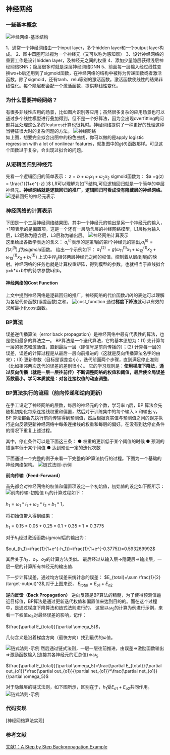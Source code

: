 
## 神经网络
### 一些基本概念

![神经网络-基本结构 ](神经网络-基本结构.jpeg)  

1、通常一个神经网络由一个input layer，多个hidden layer和一个output layer构成。
2、图中圆圈可以视为一个神经元（又可以称为感知器）
3、设计神经网络的重要工作是设计hidden layer，及神经元之间的权重
4、添加少量隐层获得浅层神经网络SNN；隐层很多时就是深层神经网络DNN
5、前面每一层输入经过线性变换wx+b后还用到了sigmoid函数，在神经网络的结构中被称为传递函数或者激活函数。除了sigmoid，还有tanh、relu等别的激活函数。激活函数使线性的结果非线性化。每个隐层都会配一个激活函数，提供非线性变化。

### 为什么需要神经网络？
有很多非线性应用的场景，比如图片识别等应用；虽然很多复杂的应用场景也可以通过多个线性模型进行叠加得到，但不是一个好算法，因为会出现overfitting的问题并且处理这么多的features计算也很耗时。神经网络提供了一种更好的处理这种当特征很大时的复杂问题的方法。
![神经网络 ](为什么需要神经网络.png)  
如上图，想要完全拟合出图中的粉色曲线，你可以做的是apply logistic regression with a lot of nonlinear features，就象图中的$g(\theta)$函数那样。可见这个函数过于复杂，会出现过拟合的问题。

### 从逻辑回归到神经元
先看一个逻辑回归的简单表示：
$z = b+\omega_1 x_1+\omega_2 x_2$
sigmoid函数为：
$a =g(z) = \frac{1}{1+e^{-z} }$
LR可以理解为如下结构,可见逻辑回归就是一个简单的单层神经元。**神经网络就是逻辑回归的推广，逻辑回归可看成没有隐藏层的神经网络。**
![逻辑回归的神经元表示 ](逻辑回归的神经元表示.png)  

### 神经网络的计算表示
下图是一个三层神经网络结果图，其中一个神经元的输出是另一个神经元的输入，+1项表示的是偏置项。这是一个还有一层隐含层的神经网络模型，L1层称为输入层，L2层称为隐含层，L3层称为输出层。
![神经网络计算表示 ](神经网络-计算表示.png)  
这里给出各数学表达的含义：
${a_i}^{(l)}$表示的是第$l$层的第$i$个神经元的输出,${a_i}^{(l)}=f({z_i}^{(l)})$,$f$为$sigmoid$函数。
给出一个示例如下：
${a_1}^{(2)}=g({\omega_{11}}^{(1)} x_1+{\omega_{12}}^{(1)} x_2+{\omega_{13}}^{(1)} x_3+{b_1}^{(1)})$
上式中$W_{ij}$相邻两层神经元之间的权值，控制着从层$i$到层$j$的映射。神经网络的任务也就是计算权重矩阵，得到模型的参数。也就相当于直线拟合y=k*x+b中的待求参数k和b。

#### 神经网络的Cost Function
上文中提到神经网络是逻辑回归的推广，神经网络的代价函数$J(\theta)$的表达可以理解为各层代价函数(误差函数)之和。
![cost_function ](cost_function.png) 
通过**梯度下降法**就可以有效的求解最小化cost函数。

### BP算法
误差逆传播算法（error back propagation）是神经网络中最有代表性的算法，也是使用最多的算法之一。
BP算法是一个迭代算法，它的基本思想为：(1) 先计算每一层的状态和激活值，直到最后一层（即信号是前向传播的）；(2) 计算每一层的误差，误差的计算过程是从最后一层向前推进的（这就是反向传播算法名字的由来）；(3) 更新参数（目标是误差变小），迭代前面两个步骤，直到满足停止准则（比如相邻两次迭代的误差的差别很小）。
它的学习规则是：**使用梯度下降法，通过反向传播（就是一层一层往前传）不断调整网络的权值和阈值，最后使全局误差系数最小。学习本质就是：对各连接权值的动态调整**。

### BP算法执行的流程（前向传递和逆向更新）
在手工设定了神经网络的层数，每层的神经元的个数，学习率 η后，BP 算法会先随机初始化每条连接线权重和偏置，然后对于训练集中的每个输入 x 和输出 y，BP 算法都会先执行前向传输得到预测值，然后根据真实值与预测值之间的误差执行逆向反馈更新神经网络中每条连接线的权重和每层的偏好。在没有到达停止条件的情况下重复上述过程。

其中，停止条件可以是下面这三条：
● 权重的更新低于某个阈值的时候
● 预测的错误率低于某个阈值
● 达到预设一定的迭代次数

下面通过一个完整的例子来看一下完整的BP算法执行的过程。下图为一个基础的神经网络架构。
![链式法则-示例 ](链式法则-示例.png) 

**前向传输（Feed-Forward）**

首先都会对神经网络的权值和偏置项设定一个初始值，初始值的设定如下图所示：
![前向传输-初始值 ](前向传输-初始值.png) 
$h_1$的计算过程如下：

$h_1=\omega_1*i_1+\omega_2*i_2+b_1*1$，

将初始值带入得到结果：

$h_1=0.15*0.05+0.25*0.1+0.35*1=0.3775$

对于$h_1$经过激活函数$sigmoid$后的输出为：

$out_{h_1}=\frac{1}{1+e^{-h_1}}=\frac{1}{1+e^{-0.3775}}=0.593269992$

其后关于$h_2$、$o_1$、$o_2$的计算方法类似。
最后经过从输入层=>隐藏层=>输出层，一层一层的计算所有神经元的输出值.

下一步计算误差，通过均方误差来统计总的误差：
$E_{total}=\sum \frac{1}{2}(target-output)^2$,对于上图来说，
$E_{total}=E_{o1}+E_{o2}$

**逆向反馈（Back Propagation）**
逆向反馈是BP算法的精髓，为了使得预测值逼近目标值，BP算法是通过更新迭代权值和偏置值来达到目的的。而在这个过程中，是通过梯度下降算法和链式法则进行的。
这里以$\omega_5$的计算为例进行示例，来看一下权值$\omega_5$对最终误差的影响，记作：

$\frac{\partial E_{total}}{\partial \omega_5}$，

几何含义是沿着梯度方向（最快方向）找到最优的$\omega$值。

![链式法则-示例 ](链式法则.png) 
然后通过链式法则，一层一层往前推进，由误差=>激励函数输出=>激励函数输入(连接其各神经元的汇总值)=>$\omega_5$

$\frac{\partial E_{total}}{\partial \omega_5}=\frac{\partial E_{total}}{\partial out_{o1}}*\frac{\partial out_{o1}}{\partial net_{o1}}*\frac{\partial net_{o1}}{\partial \omega_5}$

对于隐藏层的链式法则，如下图所示，区别在于，$h_1$受$E_{o1}+E_{o2}$共同作用。
![链式法则-示例 ](链式法则-隐藏层.png) 

### 代码实现
[神经网络算法实现]

### 参考文献
[文献1：A Step by Step Backpropagation Example](https://mattmazur.com/2015/03/17/a-step-by-step-backpropagation-example/)  
